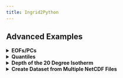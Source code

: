 ```yaml
---
title: Ingrid2Python
---
```


## Advanced Examples




<details> <summary><b>EOFs/PCs </b></summary> <p>  
Find the 3 leading EOFs and PCs. Note that ingrid and `eofs.xarray` use different scalings.

```
%ingrid:
ds .sst {Y cosd}[lon lat][time]svd ev 1 3 RANGE
```

```
#python:
import xarray as xr
from eofs.xarray import Eof  # see [documentation](https://ajdawson.github.io/eofs/latest/api/eofs.xarray.html)
  
ds_anom = ds.groupby('time.month') - ds.groupby('time.month').mean()
solver = Eof(ds_anom.sst)
pcs = solver.pcs(npcs=3)
eofs = solver.eofsAsCorrelation(neofs=3)

eofs.plot(x='lon',y='lat',col='mode',col_wrap=3,add_colorbar=0)
pcs.plot(x='time',col='mode',col_wrap=3);
```
<p> 
<p align="center"><img src="../assets/imgs/eofs.png"></p>
<p align="center"><img src="../assets/imgs/pcs.png"></p>
</p> 
    
</p> </details>

<details> <summary><b>Quantiles</b></summary> <p>  

```
$ingrid
SOURCES .LOCAL .sst.mon.mean.nc .sst [time]average
lat -80 80 RANGEEDGES
[lon]0.05 0.95 0 replacebypercentile
dup
percentile 0.95 VALUE
exch
percentile 0.05 VALUE
```

```
#python
import xarray as xr
from matplotlib import pyplot as plt

ds = xr.open_dataset('http://kage.ldeo.columbia.edu:81/SOURCES/.LOCAL/.sst.mon.mean.nc/.sst/dods')
dss = ds.mean('time').sel(lat=slice(80,-80))
quants = dss.sst.quantile( [0.05, 0.95], dim="lon")
quants.sel(quantile=0.95).plot(label='95th percentile')
quants.sel(quantile=0.05).plot(label='5th percentile')
plt.title('95th and 5th percentiles of SST by latitude')
plt.legend();
```
<p> 
<p align="center"><img src="../assets/imgs/quantile.png"></p>
</p> 

</p> </details>


<details> <summary><b>Depth of the 20 Degree Isotherm</b></summary> <p>  

```
$ingrid
/ds {SOURCES .LOCAL .ORAs5_thetao-clim.nc deptht 0 500 RANGE lat -30 30 RANGE [time]average} def

ds .thetao
deptht exch [20]deptht toS
```
  
```
#python
import xarray as xr
import xgcm  # need version >= 0.5.2
import numpy as np

url = 'http://kage.ldeo.columbia.edu:81/SOURCES/.LOCAL/.ORAs5_thetao-clim.nc/.thetao/dods'
ds = xr.open_dataset(url,decode_times=False).sel(deptht=slice(0,300),lat=slice(-30,30),lon=slice(150,250)).mean('time')

depth_3d = ds.deptht.broadcast_like(ds.thetao)
grid = xgcm.Grid(ds,periodic=False)
h20 = grid.transform(depth_3d, 'Z', np.array([20]), target_data=ds.thetao, method='linear')

ds.thetao.sel(lat=slice(-2,2)).mean('lat').plot.contourf(vmin=10,vmax=30,levels=11,yincrease=False)
h20.squeeze().sel(lat=slice(-2,2)).mean('lat').plot(color='k',linewidth=2)
```
<p> 
<p align="center"><img src="../assets/imgs/h20.png"></p>
</p> 

</p> </details> 

<details> <summary><b>Create Dataset from Multiple NetCDF Files</b></summary> <p>  

For example, suppose we have downloaded a few years of [CPC Global Unified Gauge-Based Analysis of Daily Precipitation](https://psl.noaa.gov/data/gridded/data.cpc.globalprecip.html) data.
  
First we will get the last few years of data directly from `cdc.noaa.gov`:
  
```
#python
import fsspec.implementations.ftp
import os

ftpfs = fsspec.implementations.ftp.FTPFileSystem("ftp.cdc.noaa.gov")
files = ftpfs.glob("/Datasets/cpc_global_precip/*202*.nc")
print(files)
for file in files:
    url = 'ftp://ftp.cdc.noaa.gov' + file
    file_name = file.split('/Datasets/cpc_global_precip/')[-1]   
    print(file_name)
    if os.path.exists(file_name):
        print(f'File {file} already exists')
        continue
    command = f'wget {url}'
    print(command)
    os.system(command)
```
That was the hard part, now we just open them using the multi-file version of `open_dataset`:
  
```
ds = xr.open_mfdataset('precip.20*.nc')

ds_ltm = xr.open_dataset('precip.day.1991-2020.ltm.nc')
```
So `ds` is now the 2020 and 2021 daily land precipitation. We also have a long-term mean dataset, which may be useful.
  
```
ds.precip.mean('time').plot()
```
  
<p> 
<p align="center"><img src="../assets/imgs/precip_mean.png"></p>
</p> 

</p> </details> 
